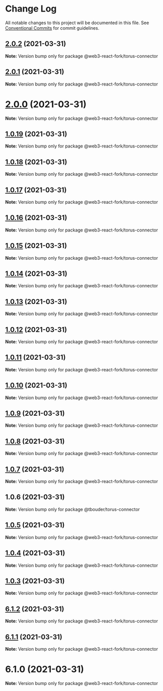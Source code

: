 # Change Log

All notable changes to this project will be documented in this file.
See [Conventional Commits](https://conventionalcommits.org) for commit guidelines.

## [2.0.2](https://github.com/TBouder/web3-react-fork/compare/@web3-react-fork/torus-connector@2.0.1...@web3-react-fork/torus-connector@2.0.2) (2021-03-31)

**Note:** Version bump only for package @web3-react-fork/torus-connector





## [2.0.1](https://github.com/TBouder/web3-react-fork/compare/@web3-react-fork/torus-connector@2.0.0...@web3-react-fork/torus-connector@2.0.1) (2021-03-31)

**Note:** Version bump only for package @web3-react-fork/torus-connector





# [2.0.0](https://github.com/TBouder/web3-react-fork/compare/@web3-react-fork/torus-connector@1.0.19...@web3-react-fork/torus-connector@2.0.0) (2021-03-31)

**Note:** Version bump only for package @web3-react-fork/torus-connector





## [1.0.19](https://github.com/TBouder/web3-react-fork/compare/@web3-react-fork/torus-connector@1.0.18...@web3-react-fork/torus-connector@1.0.19) (2021-03-31)

**Note:** Version bump only for package @web3-react-fork/torus-connector





## [1.0.18](https://github.com/TBouder/web3-react-fork/compare/@web3-react-fork/torus-connector@1.0.17...@web3-react-fork/torus-connector@1.0.18) (2021-03-31)

**Note:** Version bump only for package @web3-react-fork/torus-connector





## [1.0.17](https://github.com/TBouder/web3-react-fork/compare/@web3-react-fork/torus-connector@1.0.16...@web3-react-fork/torus-connector@1.0.17) (2021-03-31)

**Note:** Version bump only for package @web3-react-fork/torus-connector





## [1.0.16](https://github.com/TBouder/web3-react-fork/compare/@web3-react-fork/torus-connector@1.0.15...@web3-react-fork/torus-connector@1.0.16) (2021-03-31)

**Note:** Version bump only for package @web3-react-fork/torus-connector





## [1.0.15](https://github.com/TBouder/web3-react-fork/compare/@web3-react-fork/torus-connector@1.0.14...@web3-react-fork/torus-connector@1.0.15) (2021-03-31)

**Note:** Version bump only for package @web3-react-fork/torus-connector





## [1.0.14](https://github.com/TBouder/web3-react-fork/compare/@web3-react-fork/torus-connector@1.0.13...@web3-react-fork/torus-connector@1.0.14) (2021-03-31)

**Note:** Version bump only for package @web3-react-fork/torus-connector





## [1.0.13](https://github.com/TBouder/web3-react-fork/compare/@web3-react-fork/torus-connector@1.0.12...@web3-react-fork/torus-connector@1.0.13) (2021-03-31)

**Note:** Version bump only for package @web3-react-fork/torus-connector





## [1.0.12](https://github.com/TBouder/web3-react-fork/compare/@web3-react-fork/torus-connector@1.0.11...@web3-react-fork/torus-connector@1.0.12) (2021-03-31)

**Note:** Version bump only for package @web3-react-fork/torus-connector





## [1.0.11](https://github.com/TBouder/web3-react-fork/compare/@web3-react-fork/torus-connector@1.0.10...@web3-react-fork/torus-connector@1.0.11) (2021-03-31)

**Note:** Version bump only for package @web3-react-fork/torus-connector





## [1.0.10](https://github.com/TBouder/web3-react-fork/compare/@web3-react-fork/torus-connector@1.0.9...@web3-react-fork/torus-connector@1.0.10) (2021-03-31)

**Note:** Version bump only for package @web3-react-fork/torus-connector





## [1.0.9](https://github.com/TBouder/web3-react-fork/compare/@web3-react-fork/torus-connector@1.0.8...@web3-react-fork/torus-connector@1.0.9) (2021-03-31)

**Note:** Version bump only for package @web3-react-fork/torus-connector





## [1.0.8](https://github.com/TBouder/web3-react-fork/compare/@web3-react-fork/torus-connector@1.0.7...@web3-react-fork/torus-connector@1.0.8) (2021-03-31)

**Note:** Version bump only for package @web3-react-fork/torus-connector





## [1.0.7](https://github.com/TBouder/web3-react-fork/compare/@web3-react-fork/torus-connector@1.0.5...@web3-react-fork/torus-connector@1.0.7) (2021-03-31)

**Note:** Version bump only for package @web3-react-fork/torus-connector





## 1.0.6 (2021-03-31)

**Note:** Version bump only for package @tbouder/torus-connector





## [1.0.5](https://github.com/TBouder/web3-react-fork/compare/@web3-react-fork/torus-connector@1.0.4...@web3-react-fork/torus-connector@1.0.5) (2021-03-31)

**Note:** Version bump only for package @web3-react-fork/torus-connector





## [1.0.4](https://github.com/TBouder/web3-react-fork/compare/@web3-react-fork/torus-connector@1.0.3...@web3-react-fork/torus-connector@1.0.4) (2021-03-31)

**Note:** Version bump only for package @web3-react-fork/torus-connector





## [1.0.3](https://github.com/TBouder/web3-react-fork/compare/@web3-react-fork/torus-connector@6.1.2...@web3-react-fork/torus-connector@1.0.3) (2021-03-31)

**Note:** Version bump only for package @web3-react-fork/torus-connector





## [6.1.2](https://github.com/TBouder/web3-react-fork/compare/@web3-react-fork/torus-connector@6.1.1...@web3-react-fork/torus-connector@6.1.2) (2021-03-31)

**Note:** Version bump only for package @web3-react-fork/torus-connector





## [6.1.1](https://github.com/TBouder/web3-react-fork/compare/@web3-react-fork/torus-connector@6.1.0...@web3-react-fork/torus-connector@6.1.1) (2021-03-31)

**Note:** Version bump only for package @web3-react-fork/torus-connector





# 6.1.0 (2021-03-31)

**Note:** Version bump only for package @web3-react-fork/torus-connector
